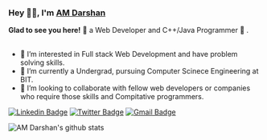 ### Hey 👋🏽, I'm [AM Darshan](https://github.com/AM-Darshan) 

**Glad to see you here!** :star_struck: a Web Developer and C++/Java Programmer 🚀 . <br> <br> 

- 👀 I’m interested in Full stack Web Development and have problem solving skills.
- 🌱 I’m currently a Undergrad, pursuing Computer Scinece Engineering at BIT.
- 💞️ I’m looking to collaborate with fellow web developers or companies who require those skills and Compitative programmers.

[![Linkedin Badge](https://img.shields.io/badge/-AMDarshan-blue?style=social&logo=Linkedin&logoColor=blue&link=https://www.linkedin.com/in/am-darshan/)](https://www.linkedin.com/in/am-darshan/)
[![Twitter Badge](http://img.shields.io/badge/-@amdarshan-1ca0f1?style=social&logo=twitter&logoColor=blue&link=https://twitter.com/iamDarshanAM/)](https://twitter.com/iamDarshanAM/) 
[![Gmail Badge](https://img.shields.io/badge/-GMail-c14438?style=social&logo=Gmail&logoColor=red&link=mailto:myspace.amd@gmail.com)](mailto:myspace.amd@gmail.com)

![AM Darshan's github stats](https://github-readme-stats.vercel.app/api?username=AM-Darshan&show_icons=true&hide_border=true)


<!---
AM-Darshan/AM-Darshan is a ✨ special ✨ repository because its `README.md` (this file) appears on your GitHub profile.
You can click the Preview link to take a look at your changes.
--->
